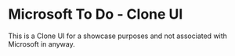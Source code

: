# Microsoft To Do - Clone UI

This is a Clone UI for a showcase purposes and not associated with Microsoft in anyway.